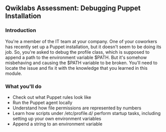 ## Qwiklabs Assessment: Debugging Puppet Installation

### Introduction

You're a member of the IT team at your company. One of your coworkers has recently set up a Puppet installation, but it doesn't seem to be doing its job. So, you're asked to debug the profile class, which is supposed to append a path to the environment variable $PATH. But it's somehow misbehaving and causing the $PATH variable to be broken. You'll need to locate the issue and fix it with the knowledge that you learned in this module.

### What you'll do

* Check out what Puppet rules look like
* Run the Puppet agent locally
* Understand how file permissions are represented by numbers
* Learn how scripts under /etc/profile.d/ perform startup tasks, including setting up your own environment variables
* Append a string to an environment variable